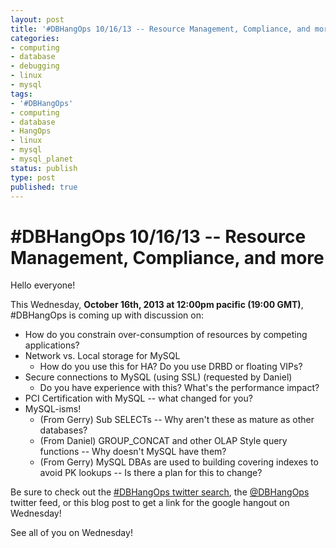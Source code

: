 ```yaml
---
layout: post
title: '#DBHangOps 10/16/13 -- Resource Management, Compliance, and more!'
categories:
- computing
- database
- debugging
- linux
- mysql
tags:
- '#DBHangOps'
- computing
- database
- HangOps
- linux
- mysql
- mysql_planet
status: publish
type: post
published: true
---
```

\#DBHangOps 10/16/13 -- Resource Management, Compliance, and more
=================================================================

Hello everyone!

This Wednesday, **October 16th, 2013 at 12:00pm pacific (19:00 GMT)**, \#DBHangOps is coming up with discussion on:

* How do you constrain over-consumption of resources by competing applications?
* Network vs. Local storage for MySQL
    * How do you use this for HA? Do you use DRBD or floating VIPs?
* Secure connections to MySQL (using SSL) (requested by Daniel)
    * Do you have experience with this? What's the performance impact?
* PCI Certification with MySQL -- what changed for you?
* MySQL-isms!
	* (From Gerry) Sub SELECTs -- Why aren't these as mature as other databases?
	* (From Daniel) GROUP_CONCAT and other OLAP Style query functions -- Why doesn't MySQL have them?
	* (From Gerry) MySQL DBAs are used to building covering indexes to avoid PK lookups -- Is there a plan for this to change?

Be sure to check out the [\#DBHangOps twitter search](https://twitter.com/search/realtime?q=%23DBHangOps), the [@DBHangOps](https://twitter.com/dbhangops) twitter feed, or this blog post to get a link for the google hangout on Wednesday!

See all of you on Wednesday!

